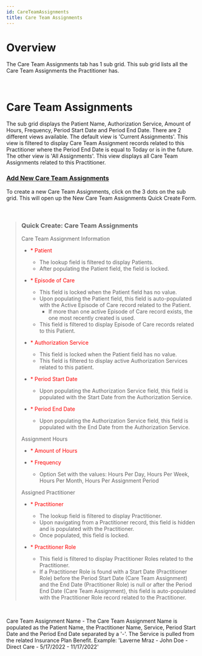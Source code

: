 ```yaml
---
id: CareTeamAssignments
title: Care Team Assignments
---
```

# Overview

The Care Team Assignments tab has 1 sub grid. This sub grid lists all the Care Team Assignments the Practitioner has.   

<br>

# Care Team Assignments

The sub grid displays the Patient Name, Authorization Service, Amount of Hours, Frequency, Period Start Date and Period End Date. There are 2 different views available. The default view is 'Current Assignments'. This view is filtered to display Care Team Assignment records related to this Practitioner where the Period End Date is equal to Today or is in the future. The other view is 'All Assignments'. This view displays all Care Team Assignments related to this Practitioner. 

 ### <u> Add New Care Team Assignments </u>
 
 To create a new Care Team Assignments, click on the 3 dots on the sub grid. This will open up the New Care Team Assignments Quick Create Form.

<br>

> ### Quick Create: Care Team Assignments
> Care Team Assignment Information
> - <span style="color:red"> * </style>Patient
> 
>   - The lookup field is filtered to display Patients.
>   - After populating the Patient field, the field is locked.  
> - <span style="color:red"> * </style>Episode of Care
>
>   - This field is locked when the Patient field has no value.
>   - Upon populating the Patient field, this field is auto-populated with the Active Episode of Care record related to the Patient. 
>      - If more than one active Episode of Care record exists, the one most recently created is used.
>    - This field is filtered to display Episode of Care records related to this Patient.  
> - <span style="color:red"> * </style>Authorization Service
>
>   - This field is locked when the Patient field has no value.
>   - This field is filtered to display active Authorization Services related to this patient. 
> - <span style="color:red"> * </style>Period Start Date
>
>   - Upon populating the Authorization Service field, this field is populated with the Start Date from the Authorization Service. 
> - <span style="color:red"> * </style>Period End Date
>
>   - Upon populating the Authorization Service field, this field is populated with the End Date from the Authorization Service. 
>  
> Assignment Hours
> - <span style="color:red"> * </style>Amount of Hours
> - <span style="color:red"> * </style>Frequency 
>
>   - Option Set with the values: Hours Per Day, Hours Per Week, Hours Per Month, Hours Per Assignment Period
> 
>Assigned Practitioner
> - <span style="color:red"> * </style>Practitioner
>
>   - The lookup field is filtered to display Practitioner.
>   - Upon navigating from a Practitioner record, this field is hidden and is populated with the Practitioner.
>   - Once populated, this field is locked. 
> - <span style="color:red"> * </style>Practitioner Role
>
>   - This field is filtered to display Practitioner Roles related to the Practitioner. 
>   - If a Practitioner Role is found with a Start Date (Practitioner Role) before the Period Start Date (Care Team Assignment) and the End Date (Practitioner Role) is null or after the Period End Date (Care Team Assignment), this field is auto-populated with the Practitioner Role record related to the Practitioner.
>

<br>

Care Team Assignment Name - The Care Team Assignment Name is populated as the Patient Name, the Practitioner Name, Service, Period Start Date and the Period End Date separated by a '-'. The Service is pulled from the related Insurance Plan Benefit. Example: 'Laverne Mraz - John Doe - Direct Care - 5/17/2022 - 11/17/2022'